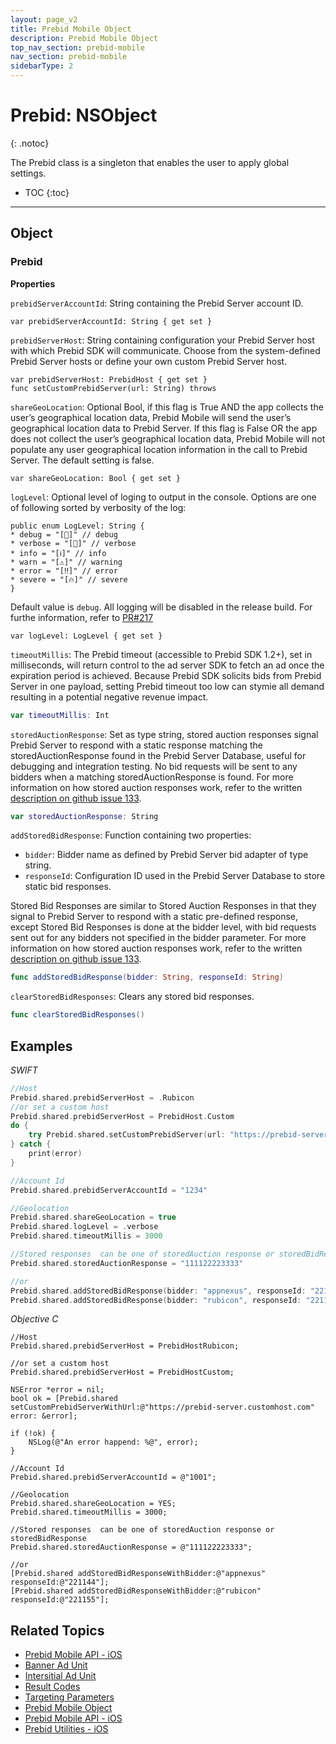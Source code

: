 ```yaml
---
layout: page_v2
title: Prebid Mobile Object
description: Prebid Mobile Object
top_nav_section: prebid-mobile
nav_section: prebid-mobile
sidebarType: 2
---
```


# Prebid: NSObject
{: .notoc}

The Prebid class is a singleton that enables the user to apply global settings.

- TOC
 {:toc}

---

## Object

### Prebid

**Properties**

`prebidServerAccountId`: String containing the Prebid Server account ID.

```
var prebidServerAccountId: String { get set }
```

`prebidServerHost`: String containing configuration your Prebid Server host with which Prebid SDK will communicate. Choose from the system-defined Prebid Server hosts or define your own custom Prebid Server host.

```
var prebidServerHost: PrebidHost { get set }
func setCustomPrebidServer(url: String)	throws
```

`shareGeoLocation`: Optional Bool, if this flag is True AND the app collects the user’s geographical location data, Prebid Mobile will send the user’s geographical location data to Prebid Server. If this flag is False OR the app does not collect the user’s geographical location data, Prebid Mobile will not populate any user geographical location information in the call to Prebid Server. The default setting is false.

```
var shareGeoLocation: Bool { get set }
```

`logLevel`: Optional level of loging to output in the console. Options are one of following sorted by verbosity of the log:

```
public enum LogLevel: String {
* debug = "[💬]" // debug
* verbose = "[🔬]" // verbose
* info = "[ℹ️]" // info
* warn = "[⚠️]" // warning
* error = "[‼️]" // error
* severe = "[🔥]" // severe
}
```

Default value is `debug`. All logging will be disabled in the release build. For furthe information, refer to [PR#217](https://github.com/prebid/prebid-mobile-ios/pull/217)

```
var logLevel: LogLevel { get set }
```
`timeoutMillis`: The Prebid timeout (accessible to Prebid SDK 1.2+), set in milliseconds, will return control to the ad server SDK to fetch an ad once the expiration period is achieved. Because Prebid SDK solicits bids from Prebid Server in one payload, setting Prebid timeout too low can stymie all demand resulting in a potential negative revenue impact.

```swift
var timeoutMillis: Int
```

`storedAuctionResponse`: Set as type string, stored auction responses signal Prebid Server to respond with a static response matching the storedAuctionResponse found in the Prebid Server Database, useful for debugging and integration testing. No bid requests will be sent to any bidders when a matching storedAuctionResponse is found. For more information on how stored auction responses work, refer to the written [description on github issue 133](https://github.com/prebid/prebid-mobile-android/issues/133).

```swift
var storedAuctionResponse: String
```

`addStoredBidResponse`: Function containing two properties:

* `bidder`: Bidder name as defined by Prebid Server bid adapter of type string.
* `responseId`: Configuration ID used in the Prebid Server Database to store static bid responses.

Stored Bid Responses are similar to Stored Auction Responses in that they signal to Prebid Server to respond with a static pre-defined response, except Stored Bid Responses is done at the bidder level, with bid requests sent out for any bidders not specified in the bidder parameter. For more information on how stored auction responses work, refer to the written [description on github issue 133](https://github.com/prebid/prebid-mobile-android/issues/133).

```swift
func addStoredBidResponse(bidder: String, responseId: String)
```

`clearStoredBidResponses`: Clears any stored bid responses.

```swift
func clearStoredBidResponses()
```



## Examples

*SWIFT*
```swift
//Host
Prebid.shared.prebidServerHost = .Rubicon
//or set a custom host
Prebid.shared.prebidServerHost = PrebidHost.Custom
do {
    try Prebid.shared.setCustomPrebidServer(url: "https://prebid-server.customhost.com")
} catch {
    print(error)
}

//Account Id
Prebid.shared.prebidServerAccountId = "1234"

//Geolocation
Prebid.shared.shareGeoLocation = true
Prebid.shared.logLevel = .verbose
Prebid.shared.timeoutMillis = 3000

//Stored responses  can be one of storedAuction response or storedBidResponse
Prebid.shared.storedAuctionResponse = "111122223333"

//or
Prebid.shared.addStoredBidResponse(bidder: "appnexus", responseId: "221144")
Prebid.shared.addStoredBidResponse(bidder: "rubicon", responseId: "221155")
```

*Objective C*
```objective_c
//Host
Prebid.shared.prebidServerHost = PrebidHostRubicon;

//or set a custom host
Prebid.shared.prebidServerHost = PrebidHostCustom;

NSError *error = nil;
bool ok = [Prebid.shared setCustomPrebidServerWithUrl:@"https://prebid-server.customhost.com" error: &error];

if (!ok) {
    NSLog(@"An error happend: %@", error);
}

//Account Id
Prebid.shared.prebidServerAccountId = @"1001";

//Geolocation
Prebid.shared.shareGeoLocation = YES;
Prebid.shared.timeoutMillis = 3000;

//Stored responses  can be one of storedAuction response or storedBidResponse
Prebid.shared.storedAuctionResponse = @"111122223333";

//or
[Prebid.shared addStoredBidResponseWithBidder:@"appnexus" responseId:@"221144"];
[Prebid.shared addStoredBidResponseWithBidder:@"rubicon" responseId:@"221155"];
```



## Related Topics

- [Prebid Mobile API - iOS]({{site.baseurl}}/prebid-mobile/pbm-api/ios/pbm-api-ios.html)
- [Banner Ad Unit](/prebid-mobile/pbm-api/ios/pbm-banneradunit-ios.html)
- [Intersitial Ad Unit]({{site.baseurl}}/prebid-mobile/pbm-api/ios/pbm-bannerinterstitialadunit-ios.html)
- [Result Codes]({{site.baseurl}}/prebid-mobile/pbm-api/ios/pbm-api-result-codes-ios.html)
- [Targeting Parameters]({{site.baseurl}}/prebid-mobile/pbm-api/ios/pbm-targeting-ios.html)
- [Prebid Mobile Object]({{site.baseurl}}/prebid-mobile/pbm-api/ios/prebidmobile-object-ios.html)
- [Prebid Mobile API - iOS]({{site.baseurl}}/prebid-mobile/pbm-api/ios/pbm-api-ios.html)
- [Prebid Utilities - iOS]({{site.baseurl}}/prebid-mobile/pbm-api/ios/pbm-util-ios.html)
